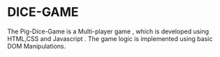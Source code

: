 # DICE-GAME
The Pig-Dice-Game is a Multi-player game , which is developed using HTML,CSS and Javascript . The game logic is implemented using basic DOM Manipulations.

